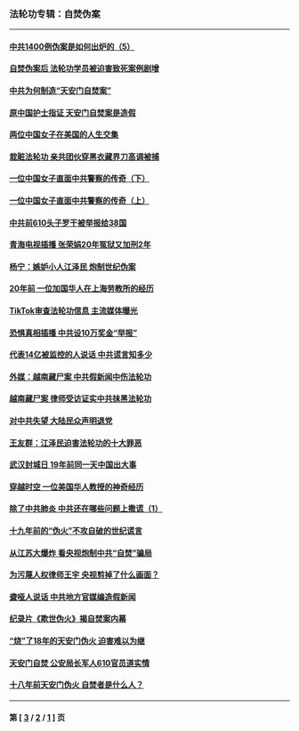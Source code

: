 ### 法轮功专辑：自焚伪案
---
#### [中共1400例伪案是如何出炉的（5）](../../pages/nf5562/n13226831.md?12100430) 
#### [自焚伪案后 法轮功学员被迫害致死案例剧增](../../pages/nf5562/n13190600.md?12100430) 
#### [中共为何制造“天安门自焚案”](../../pages/nf5562/n13183270.md?12100430) 
#### [原中国护士指证 天安门自焚案是造假](../../pages/nf5562/n13172289.md?12100430) 
#### [两位中国女子在美国的人生交集](../../pages/nf5562/n13156138.md?12100430) 
#### [栽赃法轮功 亲共团伙穿黑衣藏界刀高调被捕](../../pages/nf5562/n13073780.md?12100430) 
#### [一位中国女子直面中共警察的传奇（下）](../../pages/nf5562/n12989706.md?12100430) 
#### [一位中国女子直面中共警察的传奇（上）](../../pages/nf5562/n12985072.md?12100430) 
#### [中共前610头子罗干被举报给38国](../../pages/nf5562/n12975419.md?12100430) 
#### [青海电视插播 张荣娟20年冤狱又加刑2年](../../pages/nf5562/n12738166.md?12100430) 
#### [杨宁：嫉妒小人江泽民 炮制世纪伪案](../../pages/nf5562/n12724108.md?12100430) 
#### [20年前 一位加国华人在上海劳教所的经历](../../pages/nf5562/n12707932.md?12100430) 
#### [TikTok审查法轮功信息 主流媒体曝光](../../pages/nf5562/n12362336.md?12100430) 
#### [恐惧真相插播 中共设10万奖金“举报”](../../pages/nf5562/n12306396.md?12100430) 
#### [代表14亿被监控的人说话 中共谎言知多少](../../pages/nf5562/n12297484.md?12100430) 
#### [外媒：越南藏尸案 中共假新闻中伤法轮功](../../pages/nf5562/n12264411.md?12100430) 
#### [越南藏尸案 律师受访证实中共抹黑法轮功](../../pages/nf5562/n12261878.md?12100430) 
#### [对中共失望 大陆民众声明退党](../../pages/nf5562/n12187315.md?12100430) 
#### [王友群：江泽民迫害法轮功的十大罪恶](../../pages/nf5562/n12169074.md?12100430) 
#### [武汉封城日 19年前同一天中国出大事](../../pages/nf5562/n12150901.md?12100430) 
#### [穿越时空  一位美国华人教授的神奇经历](../../pages/nf5562/n12097460.md?12100430) 
#### [除了中共肺炎 中共还在哪些问题上撒谎（1）](../../pages/nf5562/n11955770.md?12100430) 
#### [十九年前的“伪火”不攻自破的世纪谎言](../../pages/nf5562/n11813238.md?12100430) 
#### [从江苏大爆炸 看央视炮制中共“自焚”骗局](../../pages/nf5562/n11140275.md?12100430) 
#### [为污蔑人权律师王宇 央视剪掉了什么画面？](../../pages/nf5562/n11130142.md?12100430) 
#### [聋哑人说话 中共地方官媒编造假新闻](../../pages/nf5562/n11006067.md?12100430) 
#### [纪录片《欺世伪火》揭自焚案内幕](../../pages/nf5562/n11002664.md?12100430) 
#### [“烧”了18年的天安门伪火 迫害难以为继](../../pages/nf5562/n10996660.md?12100430) 
#### [天安门自焚 公安局长军人610官员道实情](../../pages/nf5562/n10997098.md?12100430) 
#### [十八年前天安门伪火 自焚者是什么人？](../../pages/nf5562/n10996556.md?12100430) 

---
#### 第 [ [3](./3.md?12100430) / [2](./2.md?12100430) / [1](./1.md?12100430) ] 页
